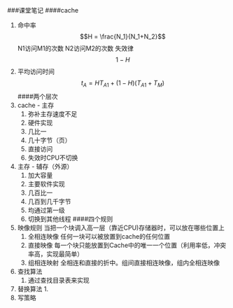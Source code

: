 ###课堂笔记
####cache
1. 命中率
$$H = \frac{N_1}{N_1+N_2}$$
N1访问M1的次数
N2访问M2的次数
失效律$$1-H$$
2. 平均访问时间
$$t_A = HT_{A1} + (1-H)(T_{A1}+T_M)$$
####两个层次
1. cache - 主存
    1. 弥补主存速度不足
    2. 硬件实现
    2. 几比一
    1. 几十字节（页）
    1. 直接访问
    1. 失效时CPU不切换
2. 主存 - 辅存（外源）
    1. 加大容量
    1. 主要软件实现
    1. 几百比一
    1. 几百到几千字节
    1. 均通过第一级
    1. 切换到其他线程
####四个规则
1. 映像规则
当把一个块调入高一层（靠近CPU)存储器时，可以放在哪些位置上
    1. 全相连映像
    任何一块可以被放置到cache的任何位置
    1. 直接映像
    每一个块只能放置到Cache中的唯一一个位置（利用率低，冲突率高，实现最简单）
    1. 组相连映射
    全相连和直接的折中。组间直接相连映像，组内全相连映像
1. 查找算法
    1. 通过查找目录表来实现
1. 替换算法
    1. 
1. 写策略